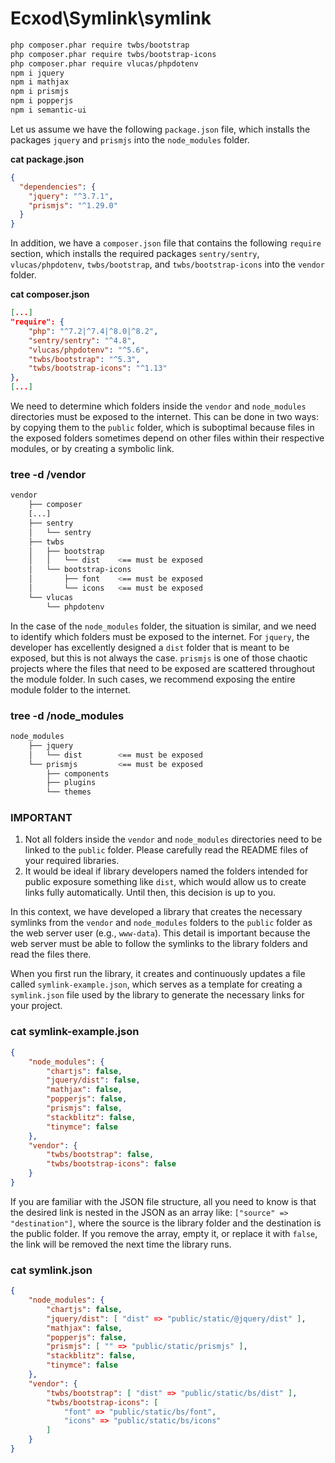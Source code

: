 # Ecxod\Symlink\symlink

```sh
php composer.phar require twbs/bootstrap
php composer.phar require twbs/bootstrap-icons
php composer.phar require vlucas/phpdotenv
npm i jquery
npm i mathjax
npm i prismjs
npm i popperjs
npm i semantic-ui
```


Let us assume we have the following `package.json` file, which installs the packages `jquery` and `prismjs` into the `node_modules` folder.

**cat package.json**
```json
{
  "dependencies": {
    "jquery": "^3.7.1",
    "prismjs": "^1.29.0"
  }
}

```

In addition, we have a `composer.json` file that contains the following `require` section, which installs the required packages `sentry/sentry`, `vlucas/phpdotenv`, `twbs/bootstrap`, and `twbs/bootstrap-icons` into the `vendor` folder.

**cat composer.json**
```json
[...]
"require": {
    "php": "^7.2|^7.4|^8.0|^8.2",
    "sentry/sentry": "^4.8",
    "vlucas/phpdotenv": "^5.6",
    "twbs/bootstrap": "^5.3",
    "twbs/bootstrap-icons": "^1.13"
},
[...]
```

We need to determine which folders inside the `vendor` and `node_modules` directories must be exposed to the internet. This can be done in two ways: by copying them to the `public` folder, which is suboptimal because files in the exposed folders sometimes depend on other files within their respective modules, or by creating a symbolic link.

### tree -d /vendor
```sh
vendor
    ├── composer
    [...]
    ├── sentry
    │   └── sentry
    ├── twbs
    │   ├── bootstrap
    │   │   └── dist    <== must be exposed
    │   └── bootstrap-icons
    │       ├── font    <== must be exposed
    │       └── icons   <== must be exposed
    └── vlucas
        └── phpdotenv
```

In the case of the `node_modules` folder, the situation is similar, and we need to identify which folders must be exposed to the internet. For `jquery`, the developer has excellently designed a `dist` folder that is meant to be exposed, but this is not always the case. `prismjs` is one of those chaotic projects where the files that need to be exposed are scattered throughout the module folder. In such cases, we recommend exposing the entire module folder to the internet.

### tree -d /node_modules
```sh
node_modules
    ├── jquery
    │   └── dist        <== must be exposed
    └── prismjs         <== must be exposed
        ├── components
        ├── plugins
        └── themes
```

### **IMPORTANT** 
1. Not all folders inside the `vendor` and `node_modules` directories need to be linked to the `public` folder. Please carefully read the README files of your required libraries. 
2. It would be ideal if library developers named the folders intended for public exposure something like `dist`, which would allow us to create links fully automatically. Until then, this decision is up to you.

In this context, we have developed a library that creates the necessary symlinks from the `vendor` and `node_modules` folders to the `public` folder as the web server user (e.g., `www-data`). This detail is important because the web server must be able to follow the symlinks to the library folders and read the files there.

When you first run the library, it creates and continuously updates a file called `symlink-example.json`, which serves as a template for creating a `symlink.json` file used by the library to generate the necessary links for your project.

### cat symlink-example.json
```json
{
    "node_modules": {
        "chartjs": false,
        "jquery/dist": false,
        "mathjax": false,
        "popperjs": false,
        "prismjs": false,
        "stackblitz": false,
        "tinymce": false
    },
    "vendor": {
        "twbs/bootstrap": false,
        "twbs/bootstrap-icons": false
    }
}
```

If you are familiar with the JSON file structure, all you need to know is that the desired link is nested in the JSON as an array like: `["source" => "destination"]`, where the source is the library folder and the destination is the public folder. If you remove the array, empty it, or replace it with `false`, the link will be removed the next time the library runs.

### cat symlink.json
```json
{
    "node_modules": {
        "chartjs": false,
        "jquery/dist": [ "dist" => "public/static/@jquery/dist" ],
        "mathjax": false,
        "popperjs": false,
        "prismjs": [ "" => "public/static/prismjs" ],
        "stackblitz": false,
        "tinymce": false
    },
    "vendor": {
        "twbs/bootstrap": [ "dist" => "public/static/bs/dist" ],
        "twbs/bootstrap-icons": [ 
            "font" => "public/static/bs/font", 
            "icons" => "public/static/bs/icons"
        ]
    }
}
```
